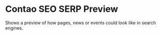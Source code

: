 # Contao SEO SERP Preview

Shows a preview of how pages, news or events could look like in search engines.
